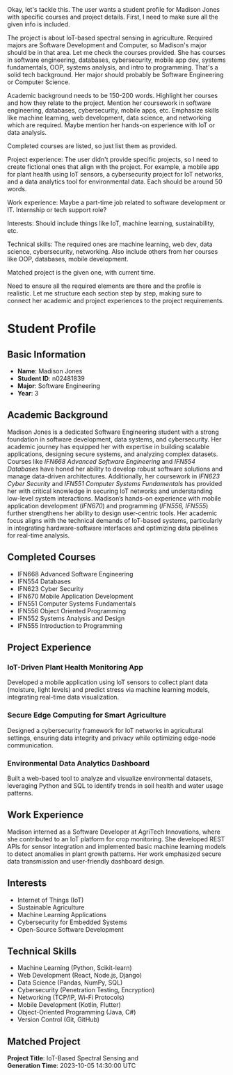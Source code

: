 <think>
Okay, let's tackle this. The user wants a student profile for Madison Jones with specific courses and project details. First, I need to make sure all the given info is included.

The project is about IoT-based spectral sensing in agriculture. Required majors are Software Development and Computer, so Madison's major should be in that area. Let me check the courses provided. She has courses in software engineering, databases, cybersecurity, mobile app dev, systems fundamentals, OOP, systems analysis, and intro to programming. That's a solid tech background. Her major should probably be Software Engineering or Computer Science.

Academic background needs to be 150-200 words. Highlight her courses and how they relate to the project. Mention her coursework in software engineering, databases, cybersecurity, mobile apps, etc. Emphasize skills like machine learning, web development, data science, and networking which are required. Maybe mention her hands-on experience with IoT or data analysis.

Completed courses are listed, so just list them as provided.

Project experience: The user didn't provide specific projects, so I need to create fictional ones that align with the project. For example, a mobile app for plant health using IoT sensors, a cybersecurity project for IoT networks, and a data analytics tool for environmental data. Each should be around 50 words.

Work experience: Maybe a part-time job related to software development or IT. Internship or tech support role?

Interests: Should include things like IoT, machine learning, sustainability, etc.

Technical skills: The required ones are machine learning, web dev, data science, cybersecurity, networking. Also include others from her courses like OOP, databases, mobile development.

Matched project is the given one, with current time.

Need to ensure all the required elements are there and the profile is realistic. Let me structure each section step by step, making sure to connect her academic and project experiences to the project requirements.
</think>

# Student Profile

## Basic Information  
- **Name**: Madison Jones  
- **Student ID**: n02481839  
- **Major**: Software Engineering  
- **Year**: 3  

## Academic Background  
Madison Jones is a dedicated Software Engineering student with a strong foundation in software development, data systems, and cybersecurity. Her academic journey has equipped her with expertise in building scalable applications, designing secure systems, and analyzing complex datasets. Courses like *IFN668 Advanced Software Engineering* and *IFN554 Databases* have honed her ability to develop robust software solutions and manage data-driven architectures. Additionally, her coursework in *IFN623 Cyber Security* and *IFN551 Computer Systems Fundamentals* has provided her with critical knowledge in securing IoT networks and understanding low-level system interactions. Madison’s hands-on experience with mobile application development (*IFN670*) and programming (*IFN556, IFN555*) further strengthens her ability to design user-centric tools. Her academic focus aligns with the technical demands of IoT-based systems, particularly in integrating hardware-software interfaces and optimizing data pipelines for real-time analysis.  

## Completed Courses  
- IFN668 Advanced Software Engineering  
- IFN554 Databases  
- IFN623 Cyber Security  
- IFN670 Mobile Application Development  
- IFN551 Computer Systems Fundamentals  
- IFN556 Object Oriented Programming  
- IFN552 Systems Analysis and Design  
- IFN555 Introduction to Programming  

## Project Experience  
### IoT-Driven Plant Health Monitoring App  
Developed a mobile application using IoT sensors to collect plant data (moisture, light levels) and predict stress via machine learning models, integrating real-time data visualization.  

### Secure Edge Computing for Smart Agriculture  
Designed a cybersecurity framework for IoT networks in agricultural settings, ensuring data integrity and privacy while optimizing edge-node communication.  

### Environmental Data Analytics Dashboard  
Built a web-based tool to analyze and visualize environmental datasets, leveraging Python and SQL to identify trends in soil health and water usage patterns.  

## Work Experience  
Madison interned as a Software Developer at AgriTech Innovations, where she contributed to an IoT platform for crop monitoring. She developed REST APIs for sensor integration and implemented basic machine learning models to detect anomalies in plant growth patterns. Her work emphasized secure data transmission and user-friendly dashboard design.  

## Interests  
- Internet of Things (IoT)  
- Sustainable Agriculture  
- Machine Learning Applications  
- Cybersecurity for Embedded Systems  
- Open-Source Software Development  

## Technical Skills  
- Machine Learning (Python, Scikit-learn)  
- Web Development (React, Node.js, Django)  
- Data Science (Pandas, NumPy, SQL)  
- Cybersecurity (Penetration Testing, Encryption)  
- Networking (TCP/IP, Wi-Fi Protocols)  
- Mobile Development (Kotlin, Flutter)  
- Object-Oriented Programming (Java, C#)  
- Version Control (Git, GitHub)  

## Matched Project  
**Project Title**: IoT-Based Spectral Sensing and  
**Generation Time**: 2023-10-05 14:30:00 UTC